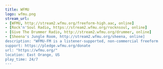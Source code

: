 ```yaml
---
title: WFMU
logo: wfmu.png
stream_url:
- [WFMU, http://stream2.wfmu.org/freeform-high.aac, online]
- [Rock'n'Soul Radio, https://stream2.wfmu.org/rocknsoul, online]
- [Give The Drummer Radio, http://stream2.wfmu.org/drummer, online]
- [Sheena's Jungle Room, http://stream2.wfmu.org/sheena, online]
description: "WFMU-FM is a listener-supported, non-commercial freeform radio station."
support: https://pledge.wfmu.org/donate
url: "https://wfmu.org/"
location: East Orange, US
play_time: 24/7
---
```


